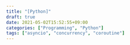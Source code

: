 ```yaml
---
title: "[Python]"
draft: true
date: 2021-05-02T15:52:55+09:00
categories: ["Programming", "Python"]
tags: ["asyncio", "concurrency", "coroutine"]
---
```

